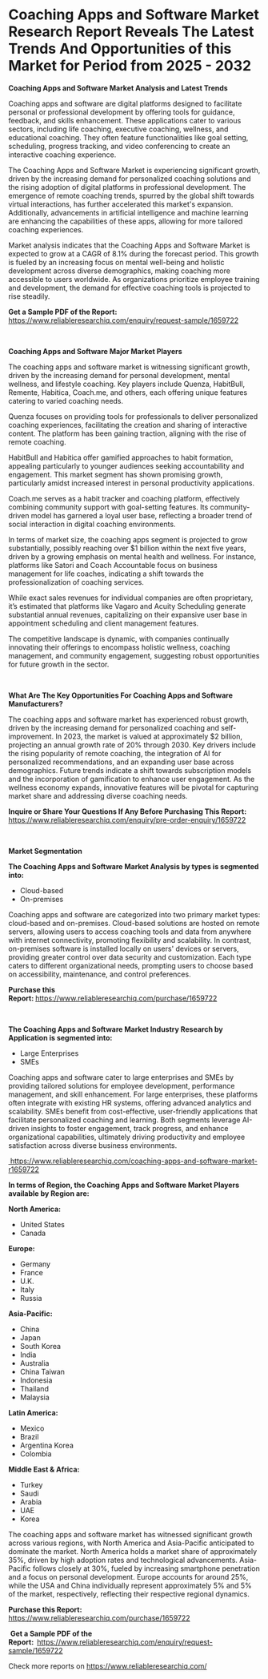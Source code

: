 <p><h1>Coaching Apps and Software Market Research Report Reveals The Latest Trends And Opportunities of this Market for Period from 2025 - 2032</h1></p><p><strong>Coaching Apps and Software Market Analysis and Latest Trends</strong></p>
<p><p>Coaching apps and software are digital platforms designed to facilitate personal or professional development by offering tools for guidance, feedback, and skills enhancement. These applications cater to various sectors, including life coaching, executive coaching, wellness, and educational coaching. They often feature functionalities like goal setting, scheduling, progress tracking, and video conferencing to create an interactive coaching experience.</p><p>The Coaching Apps and Software Market is experiencing significant growth, driven by the increasing demand for personalized coaching solutions and the rising adoption of digital platforms in professional development. The emergence of remote coaching trends, spurred by the global shift towards virtual interactions, has further accelerated this market's expansion. Additionally, advancements in artificial intelligence and machine learning are enhancing the capabilities of these apps, allowing for more tailored coaching experiences.</p><p>Market analysis indicates that the Coaching Apps and Software Market is expected to grow at a CAGR of 8.1% during the forecast period. This growth is fueled by an increasing focus on mental well-being and holistic development across diverse demographics, making coaching more accessible to users worldwide. As organizations prioritize employee training and development, the demand for effective coaching tools is projected to rise steadily.</p></p>
<p><strong>Get a Sample PDF of the Report:&nbsp;</strong> <a href="https://www.reliableresearchiq.com/enquiry/request-sample/1659722?utm_campaign=3009&utm_medium=2&utm_source=Github&utm_content=ia&utm_term=23032025&utm_id=coaching-apps-and-software">https://www.reliableresearchiq.com/enquiry/request-sample/1659722</a></p>
<p>&nbsp;</p>
<p><strong>Coaching Apps and Software Major Market Players</strong></p>
<p><p>The coaching apps and software market is witnessing significant growth, driven by the increasing demand for personal development, mental wellness, and lifestyle coaching. Key players include Quenza, HabitBull, Remente, Habitica, Coach.me, and others, each offering unique features catering to varied coaching needs.</p><p>Quenza focuses on providing tools for professionals to deliver personalized coaching experiences, facilitating the creation and sharing of interactive content. The platform has been gaining traction, aligning with the rise of remote coaching. </p><p>HabitBull and Habitica offer gamified approaches to habit formation, appealing particularly to younger audiences seeking accountability and engagement. This market segment has shown promising growth, particularly amidst increased interest in personal productivity applications.</p><p>Coach.me serves as a habit tracker and coaching platform, effectively combining community support with goal-setting features. Its community-driven model has garnered a loyal user base, reflecting a broader trend of social interaction in digital coaching environments.</p><p>In terms of market size, the coaching apps segment is projected to grow substantially, possibly reaching over $1 billion within the next five years, driven by a growing emphasis on mental health and wellness. For instance, platforms like Satori and Coach Accountable focus on business management for life coaches, indicating a shift towards the professionalization of coaching services.</p><p>While exact sales revenues for individual companies are often proprietary, it’s estimated that platforms like Vagaro and Acuity Scheduling generate substantial annual revenues, capitalizing on their expansive user base in appointment scheduling and client management features.</p><p>The competitive landscape is dynamic, with companies continually innovating their offerings to encompass holistic wellness, coaching management, and community engagement, suggesting robust opportunities for future growth in the sector.</p></p>
<p>&nbsp;</p>
<p><strong>What Are The Key Opportunities For Coaching Apps and Software Manufacturers?</strong></p>
<p><p>The coaching apps and software market has experienced robust growth, driven by the increasing demand for personalized coaching and self-improvement. In 2023, the market is valued at approximately $2 billion, projecting an annual growth rate of 20% through 2030. Key drivers include the rising popularity of remote coaching, the integration of AI for personalized recommendations, and an expanding user base across demographics. Future trends indicate a shift towards subscription models and the incorporation of gamification to enhance user engagement. As the wellness economy expands, innovative features will be pivotal for capturing market share and addressing diverse coaching needs.</p></p>
<p><strong>Inquire or Share Your Questions If Any Before Purchasing This Report:</strong> <a href="https://www.reliableresearchiq.com/enquiry/pre-order-enquiry/1659722?utm_campaign=3009&utm_medium=2&utm_source=Github&utm_content=ia&utm_term=23032025&utm_id=coaching-apps-and-software">https://www.reliableresearchiq.com/enquiry/pre-order-enquiry/1659722</a></p>
<p>&nbsp;</p>
<p><strong>Market Segmentation</strong></p>
<p><strong>The Coaching Apps and Software Market Analysis by types is segmented into:</strong></p>
<p><ul><li>Cloud-based</li><li>On-premises</li></ul></p>
<p><p>Coaching apps and software are categorized into two primary market types: cloud-based and on-premises. Cloud-based solutions are hosted on remote servers, allowing users to access coaching tools and data from anywhere with internet connectivity, promoting flexibility and scalability. In contrast, on-premises software is installed locally on users' devices or servers, providing greater control over data security and customization. Each type caters to different organizational needs, prompting users to choose based on accessibility, maintenance, and control preferences.</p></p>
<p><strong>Purchase this Report:&nbsp;</strong><a href="https://www.reliableresearchiq.com/purchase/1659722?utm_campaign=3009&utm_medium=2&utm_source=Github&utm_content=ia&utm_term=23032025&utm_id=coaching-apps-and-software">https://www.reliableresearchiq.com/purchase/1659722</a></p>
<p>&nbsp;</p>
<p><strong>The Coaching Apps and Software Market Industry Research by Application is segmented into:</strong></p>
<p><ul><li>Large Enterprises</li><li>SMEs</li></ul></p>
<p><p>Coaching apps and software cater to large enterprises and SMEs by providing tailored solutions for employee development, performance management, and skill enhancement. For large enterprises, these platforms often integrate with existing HR systems, offering advanced analytics and scalability. SMEs benefit from cost-effective, user-friendly applications that facilitate personalized coaching and learning. Both segments leverage AI-driven insights to foster engagement, track progress, and enhance organizational capabilities, ultimately driving productivity and employee satisfaction across diverse business environments.</p></p>
<p><a href="https://www.reliableresearchiq.com/coaching-apps-and-software-market-r1659722?utm_campaign=3009&utm_medium=2&utm_source=Github&utm_content=ia&utm_term=23032025&utm_id=coaching-apps-and-software">&nbsp;https://www.reliableresearchiq.com/coaching-apps-and-software-market-r1659722</a></p>
<p><strong>In terms of Region, the Coaching Apps and Software Market Players available by Region are:</strong></p>
<p>
    <p> <strong> North America: </strong>
        <ul>
            <li>United States</li>
            <li>Canada</li>
        </ul>
        </p> 
    <p> <strong> Europe: </strong>
        <ul>
            <li>Germany</li>
            <li>France</li>
            <li>U.K.</li>
            <li>Italy</li>
            <li>Russia</li>
        </ul>
        </p> 
    <p> <strong> Asia-Pacific: </strong>
        <ul>
            <li>China</li>
            <li>Japan</li>
            <li>South Korea</li>
            <li>India</li>
            <li>Australia</li>
            <li>China Taiwan</li>
            <li>Indonesia</li>
            <li>Thailand</li>
            <li>Malaysia</li>
        </ul>
        </p> 
    <p> <strong> Latin America: </strong>
        <ul>
            <li>Mexico</li>
            <li>Brazil</li>
            <li>Argentina Korea</li>
            <li>Colombia</li>
        </ul>
        </p> 
    <p> <strong> Middle East & Africa: </strong>
        <ul>
            <li>Turkey</li>
            <li>Saudi</li>
            <li>Arabia</li>
            <li>UAE</li>
            <li>Korea</li>
        </ul>
    </p>
    </p>
<p><p>The coaching apps and software market has witnessed significant growth across various regions, with North America and Asia-Pacific anticipated to dominate the market. North America holds a market share of approximately 35%, driven by high adoption rates and technological advancements. Asia-Pacific follows closely at 30%, fueled by increasing smartphone penetration and a focus on personal development. Europe accounts for around 25%, while the USA and China individually represent approximately 5% and 5% of the market, respectively, reflecting their respective regional dynamics.</p></p>
<p><strong>Purchase this Report: </strong><a href="https://www.reliableresearchiq.com/purchase/1659722?utm_campaign=3009&utm_medium=2&utm_source=Github&utm_content=ia&utm_term=23032025&utm_id=coaching-apps-and-software">https://www.reliableresearchiq.com/purchase/1659722</a></p>
<p>&nbsp;<strong>Get a Sample PDF of the Report:&nbsp;&nbsp;</strong><a href="https://www.reliableresearchiq.com/enquiry/request-sample/1659722?utm_campaign=3009&utm_medium=2&utm_source=Github&utm_content=ia&utm_term=23032025&utm_id=coaching-apps-and-software">https://www.reliableresearchiq.com/enquiry/request-sample/1659722</a></p>
<p><strong></strong></p>
<p>Check more reports on <a href="https://www.reliableresearchiq.com/?utm_campaign=3009&utm_medium=2&utm_source=Github&utm_content=ia&utm_term=23032025&utm_id=coaching-apps-and-software">https://www.reliableresearchiq.com/</a></p>